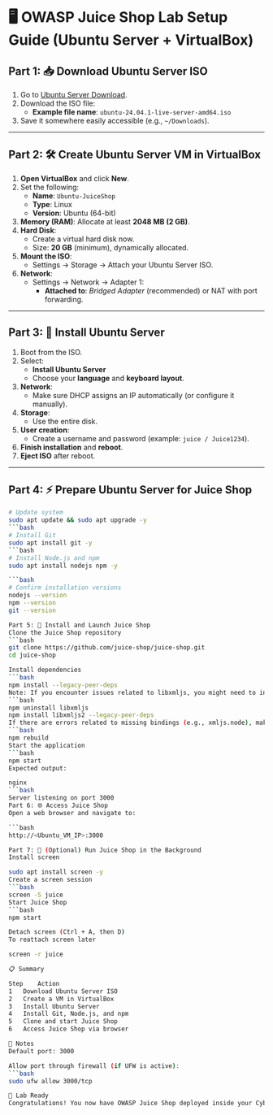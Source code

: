 # 🖥️ OWASP Juice Shop Lab Setup Guide (Ubuntu Server + VirtualBox)

## Part 1: 📥 Download Ubuntu Server ISO

1. Go to [Ubuntu Server Download](https://releases.ubuntu.com/24.04/).
2. Download the ISO file:
   - **Example file name**: `ubuntu-24.04.1-live-server-amd64.iso`
3. Save it somewhere easily accessible (e.g., `~/Downloads`).

---

## Part 2: 🛠️ Create Ubuntu Server VM in VirtualBox

1. **Open VirtualBox** and click **New**.
2. Set the following:
   - **Name**: `Ubuntu-JuiceShop`
   - **Type**: Linux
   - **Version**: Ubuntu (64-bit)
3. **Memory (RAM)**: Allocate at least **2048 MB (2 GB)**.
4. **Hard Disk**:
   - Create a virtual hard disk now.
   - Size: **20 GB** (minimum), dynamically allocated.
5. **Mount the ISO**:
   - Settings → Storage → Attach your Ubuntu Server ISO.
6. **Network**:
   - Settings → Network → Adapter 1:
     - **Attached to**: *Bridged Adapter* (recommended) or NAT with port forwarding.

---

## Part 3: 🧹 Install Ubuntu Server

1. Boot from the ISO.
2. Select:
   - **Install Ubuntu Server**
   - Choose your **language** and **keyboard layout**.
3. **Network**:
   - Make sure DHCP assigns an IP automatically (or configure it manually).
4. **Storage**:
   - Use the entire disk.
5. **User creation**:
   - Create a username and password (example: `juice / Juice1234`).
6. **Finish installation** and **reboot**.
7. **Eject ISO** after reboot.

---

## Part 4: ⚡ Prepare Ubuntu Server for Juice Shop

```bash
# Update system
sudo apt update && sudo apt upgrade -y
```bash
# Install Git
sudo apt install git -y
```bash
# Install Node.js and npm
sudo apt install nodejs npm -y

```bash
# Confirm installation versions
nodejs --version
npm --version
git --version

Part 5: 🍹 Install and Launch Juice Shop
Clone the Juice Shop repository
```bash
git clone https://github.com/juice-shop/juice-shop.git
cd juice-shop

Install dependencies
```bash
npm install --legacy-peer-deps
Note: If you encounter issues related to libxmljs, you might need to install or rebuild libxmljs2:
```bash
npm uninstall libxmljs
npm install libxmljs2 --legacy-peer-deps
If there are errors related to missing bindings (e.g., xmljs.node), make sure to rebuild the dependencies:
```bash
npm rebuild
Start the application
```bash
npm start
Expected output:

nginx
```bash
Server listening on port 3000
Part 6: 🌐 Access Juice Shop
Open a web browser and navigate to:

```bash
http://<Ubuntu_VM_IP>:3000

Part 7: 🧹 (Optional) Run Juice Shop in the Background
Install screen

sudo apt install screen -y
Create a screen session
```bash
screen -S juice
Start Juice Shop
```bash
npm start

Detach screen (Ctrl + A, then D)
To reattach screen later

screen -r juice

📋 Summary

Step	Action
1	Download Ubuntu Server ISO
2	Create a VM in VirtualBox
3	Install Ubuntu Server
4	Install Git, Node.js, and npm
5	Clone and start Juice Shop
6	Access Juice Shop via browser

📢 Notes
Default port: 3000

Allow port through firewall (if UFW is active):
```bash
sudo ufw allow 3000/tcp

🚀 Lab Ready
Congratulations! You now have OWASP Juice Shop deployed inside your Cybersecurity Lab environment, ready for testing and learning.


